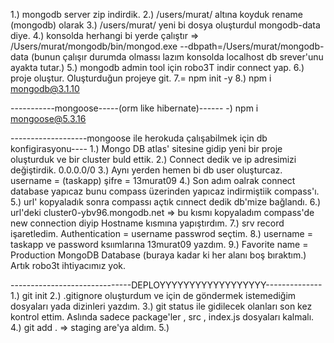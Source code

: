 1.) mongodb server zip indirdik.
2.) /users/murat/ altına koyduk rename (mongodb) olarak
3.) /users/murat/ yeni bi dosya oluşturdul mongodb-data diye.
4.) konsolda herhangi bi yerde çalıştır => /Users/murat/mongodb/bin/mongod.exe --dbpath=/Users/murat/mongodb-data (bunun çalışır durumda olmassı lazım konsolda localhost db srever'unu ayakta tutar.)
5.) mongodb admin tool için robo3T indir connect yap.
6.) proje oluştur. Oluşturduğun projeye git. 
7.= npm init -y
8.) npm i mongodb@3.1.10

-----------mongoose-----(orm like hibernate)------
-) npm i mongoose@5.3.16


-------------------mongoose ile herokuda çalışabilmek için db konfigirasyonu----
1.) Mongo DB atlas' sitesine gidip yeni bir proje oluşturduk ve bir cluster buld ettik. 
2.) Connect dedik ve ip adresimizi değiştirdik. 0.0.0.0/0
3.) Aynı yerden hemen bi db user oluşturcaz. username = (taskapp)  şifre = 13murat09
4.) Son adım oalrak connect database yapıcaz bunu compass üzerinden yapıcaz indirmiştiik compass'ı.
5.) url' kopyaladık sonra compassı açtık cınnect dedik db'mize bağlandı.
6.) url'deki cluster0-ybv96.mongodb.net => bu kısmı kopyaladım compass'de new connection diyip Hostname kısmına yapıştırdım.
7.) srv record işaretledim. Authentication = username passwrod seçtim.
8.) username = taskapp ve password ksıımlarına 13murat09 yazdım.
9.) Favorite name = Production MongoDB Database (buraya kadar ki her alanı boş bıraktım.)
Artık robo3t ihtiyacımız yok.

------------------------------DEPLOYYYYYYYYYYYYYYYYYY--------------
1.) git init
2.) .gitignore oluşturdum ve için de göndermek istemediğim dosyaları yada dizinleri yazdım.
3.) git status ile gidilecek olanları son kez kontrol ettim. Aslında sadece package'ler , src , index.js dosyaları kalmalı.
4.) git add . => staging are'ya aldım.
5.) 

